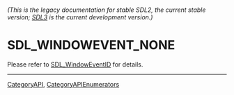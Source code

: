 ###### (This is the legacy documentation for stable SDL2, the current stable version; [SDL3](https://wiki.libsdl.org/SDL3/) is the current development version.)
# SDL_WINDOWEVENT_NONE

Please refer to [SDL_WindowEventID](SDL_WindowEventID) for details.

----
[CategoryAPI](CategoryAPI), [CategoryAPIEnumerators](CategoryAPIEnumerators)

